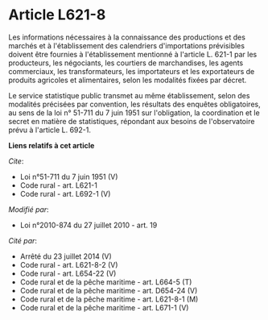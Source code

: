 # Article L621-8

Les informations nécessaires à la connaissance des productions et des marchés et à l'établissement des calendriers
d'importations prévisibles doivent être fournies à l'établissement mentionné à l'article L. 621-1 par les producteurs, les
négociants, les courtiers de marchandises, les agents commerciaux, les transformateurs, les importateurs et les exportateurs
de produits agricoles et alimentaires, selon les modalités fixées par décret. 

Le service statistique public transmet au même établissement, selon des modalités précisées par convention, les résultats des
enquêtes obligatoires, au sens de la loi n° 51-711 du 7 juin 1951 sur l'obligation, la coordination et le secret en matière
de statistiques, répondant aux besoins de l'observatoire prévu à l'article L. 692-1.

**Liens relatifs à cet article**

_Cite_:

  - Loi n°51-711 du 7 juin 1951 (V)
  - Code rural - art. L621-1
  - Code rural - art. L692-1 (V)

_Modifié par_:

  - Loi n°2010-874 du 27 juillet 2010 - art. 19

_Cité par_:

  - Arrêté du 23 juillet 2014 (V)
  - Code rural - art. L621-8-2 (V)
  - Code rural - art. L654-22 (V)
  - Code rural et  de la pêche maritime - art. L664-5 (T)
  - Code rural et de la pêche maritime - art. D654-24 (V)
  - Code rural et de la pêche maritime - art. L621-8-1 (M)
  - Code rural et de la pêche maritime - art. L671-1 (V)
